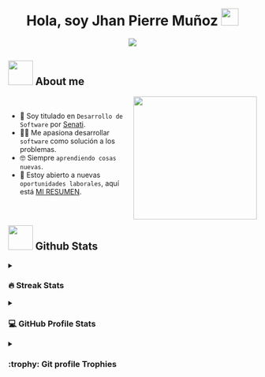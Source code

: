 <h1 align="center">Hola, soy Jhan Pierre Muñoz <img src="https://media.giphy.com/media/hvRJCLFzcasrR4ia7z/giphy.gif" width="35"></h1>
<p align="center">
  <a href="https://github.com/DenverCoder1/readme-typing-svg">
    <img src="https://readme-typing-svg.herokuapp.com?font=Time+New+Roman&color=%23C8BE25&size=25&center=true&vCenter=true&width=600&height=100&lines=Web+Developer;Full+Stack+Developer;Back+End+Developer">
  </a>
</p>

## <picture><img src = "https://github.com/7oSkaaa/7oSkaaa/blob/main/Images/about_me.gif?raw=true" width = 50px></picture> About me

<picture> <img align="right" src="https://github.com/7oSkaaa/7oSkaaa/blob/main/Images/Right_Side.gif?raw=true" width = 250px></picture>

<br>

- :school: Soy titulado en `Desarrollo de Software` por [Senati](https://www.senati.edu.pe/).
- :technologist: Me apasiona desarrollar `software` como solución a los problemas.
- :nerd_face: Siempre `aprendiendo cosas nuevas`.
- :thinking: Estoy abierto a nuevas `oportunidades laborales`, aquí está [MI RESUMEN](https://www.linkedin.com/in/jhandev/).
<br>

## <picture> <img src="https://github.com/7oSkaaa/7oSkaaa/blob/main/Images/Statistics.gif?raw=true" width=50px> </picture> Github Stats

<details><summary><h3> 🔥 Streak Stats</h3></summary>

----

<p align="center">
    <img src="https://github-readme-streak-stats.herokuapp.com/?user=Jhan-Pierre&theme=tokyonight_duo" alt="Jhan-Pierre" />
</p>

</details>
  
<details><summary><h3>💻 GitHub Profile Stats</h3></summary>

----

<p align="center">
    <a href="https://github.com/anuraghazra/github-readme-stats">
        <img alt="Jhan-Pierre Github Stats" src="https://github-readme-stats.vercel.app/api?username=Jhan-Pierre&show_icons=true&count_private=true&locale=en&theme=tokyonight&layout=compact" height="230px"/>
    </a>
</p>

</details>

<details><summary> <h3> :trophy: Git profile Trophies </h3></summary>

----

<p align="center"> 
    <a href="https://github.com/ryo-ma/github-profile-trophy">
        <img src="https://github-profile-trophy.vercel.app/?username=Jhan-Pierre&layout=compact&theme=tokyonight&column=4&margin-w=15&margin-h=15" alt="Jhan-Pierre" />
    </a> 
</p>
	
</details>

